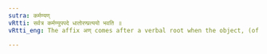 ```yaml
---
sutra: कर्मण्यण्
vRtti: सर्वत्र कर्मण्युपपदे धातोरण्प्रत्ययो भवति ॥
vRtti_eng: The affix अण् comes after a verbal root when the object, (of whatever sort it may be), is in composition with it, (as an _upapada_).

---
```

